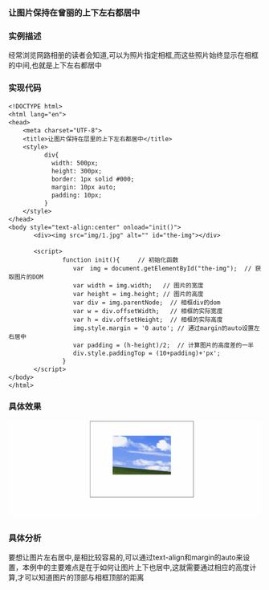 ### 让图片保持在曾丽的上下左右都居中
### 实例描述
经常浏览网路相册的读者会知道,可以为照片指定相框,而这些照片始终显示在相框的中间,也就是上下左右都居中
### 实现代码
```
<!DOCTYPE html>
<html lang="en">
<head>
    <meta charset="UTF-8">
    <title>让图片保持在层里的上下左右都居中</title>
    <style>
          div{
            width: 500px;
            height: 300px;
            border: 1px solid #000;
            margin: 10px auto;
            padding: 10px;
          } 
    </style>
</head>
<body style="text-align:center" onload="init()">
       <div><img src="img/1.jpg" alt="" id="the-img"></div>

       <script>
               function init(){     // 初始化函数
                  var　img = document.getElementById("the-img");  // 获取图片的DOM
                  var width = img.width;   // 图片的宽度
                  var height = img.height; // 图片的高度
                  var div = img.parentNode;  // 相框div的dom
                  var w = div.offsetWidth;   // 相框的实际宽度
                  var h = div.offsetHeight;  // 相框的实际高度
                  img.style.margin = '0 auto'; // 通过margin的auto设置左右居中
                  var padding = (h-height)/2;  // 计算图片的高度差的一半
                  div.style.paddingTop = (10+padding)+'px';
               }
       </script>
</body>
</html>
```
### 具体效果
![让图片保持在层里的上下左右都居中](img/图片水平垂直居中.gif)
### 具体分析
要想让图片左右居中,是相比较容易的,可以通过text-align和margin的auto来设置，本例中的主要难点是在于如何让图片上下也居中,这就需要通过相应的高度计算,才可以知道图片的顶部与相框顶部的距离